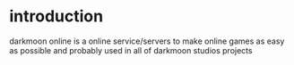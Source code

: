 # introduction
darkmoon online is a online service/servers to make online games as easy as possible and probably used in all of darkmoon studios projects
